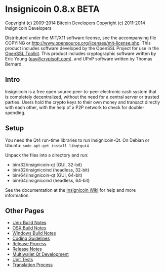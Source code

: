 Insignicoin 0.8.x BETA
====================

Copyright (c) 2009-2014 Bitcoin Developers
Copyright (c) 2011-2014 Insignicoin Developers

Distributed under the MIT/X11 software license, see the accompanying
file COPYING or http://www.opensource.org/licenses/mit-license.php.
This product includes software developed by the OpenSSL Project for use in the [OpenSSL Toolkit](http://www.openssl.org/). This product includes
cryptographic software written by Eric Young ([eay@cryptsoft.com](mailto:eay@cryptsoft.com)), and UPnP software written by Thomas Bernard.


Intro
---------------------
Insignicoin is a free open source peer-to-peer electronic cash system that is
completely decentralized, without the need for a central server or trusted
parties.  Users hold the crypto keys to their own money and transact directly
with each other, with the help of a P2P network to check for double-spending.


Setup
---------------------
You need the Qt4 run-time libraries to run Insignicoin-Qt. On Debian or Ubuntu:
	`sudo apt-get install libqtgui4`

Unpack the files into a directory and run:

- bin/32/insignicoin-qt (GUI, 32-bit)
- bin/32/insignicoind (headless, 32-bit)
- bin/64/insignicoin-qt (GUI, 64-bit)
- bin/64/insignicoind (headless, 64-bit)

See the documentation at the [Insignicoin Wiki](http://insignicoin.info)
for help and more information.


Other Pages
---------------------
- [Unix Build Notes](build-unix.md)
- [OSX Build Notes](build-osx.md)
- [Windows Build Notes](build-msw.md)
- [Coding Guidelines](coding.md)
- [Release Process](release-process.md)
- [Release Notes](release-notes.md)
- [Multiwallet Qt Development](multiwallet-qt.md)
- [Unit Tests](unit-tests.md)
- [Translation Process](translation_process.md)
